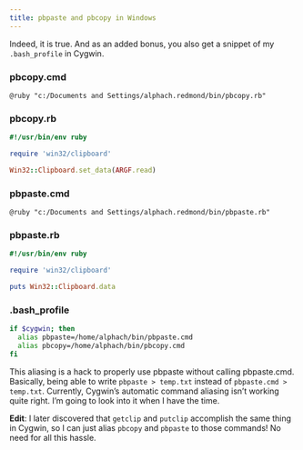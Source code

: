 ```yaml
---
title: pbpaste and pbcopy in Windows
---
```

Indeed, it is true. And as an added bonus, you also get a snippet of my `.bash_profile` in Cygwin.

### pbcopy.cmd

```
@ruby "c:/Documents and Settings/alphach.redmond/bin/pbcopy.rb"
```

### pbcopy.rb

```ruby
#!/usr/bin/env ruby

require 'win32/clipboard'

Win32::Clipboard.set_data(ARGF.read)
```

### pbpaste.cmd

```
@ruby "c:/Documents and Settings/alphach.redmond/bin/pbpaste.rb"
```

### pbpaste.rb

```ruby
#!/usr/bin/env ruby

require 'win32/clipboard'

puts Win32::Clipboard.data
```

### .bash_profile

```bash
if $cygwin; then
  alias pbpaste=/home/alphach/bin/pbpaste.cmd
  alias pbcopy=/home/alphach/bin/pbcopy.cmd
fi
```

This aliasing is a hack to properly use pbpaste without calling pbpaste.cmd. Basically, being able to write `pbpaste > temp.txt` instead of `pbpaste.cmd > temp.txt`. Currently, Cygwin’s automatic command aliasing isn’t working quite right. I’m going to look into it when I have the time.

**Edit**: I later discovered that `getclip` and `putclip` accomplish the same thing in Cygwin, so I can just alias `pbcopy` and `pbpaste` to those commands! No need for all this hassle.
